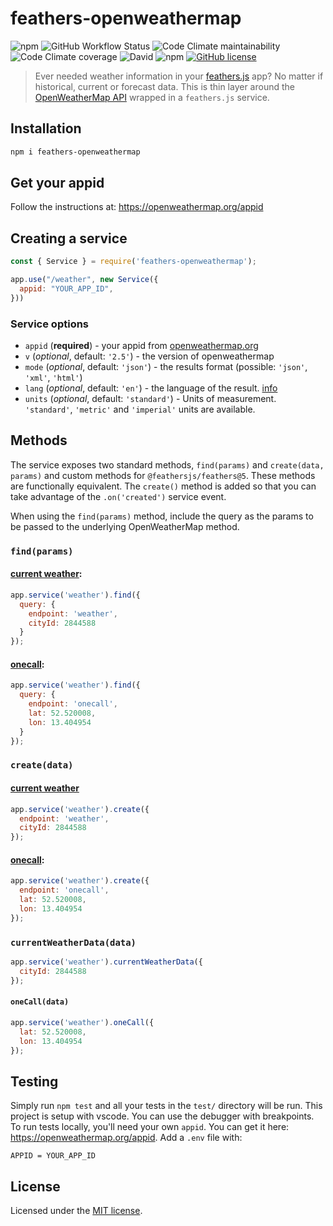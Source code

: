 # feathers-openweathermap

![npm](https://img.shields.io/npm/v/feathers-openweathermap)
![GitHub Workflow Status](https://img.shields.io/github/workflow/status/fratzinger/feathers-openweathermap/Node.js%20CI)
![Code Climate maintainability](https://img.shields.io/codeclimate/maintainability/fratzinger/feathers-openweathermap)
![Code Climate coverage](https://img.shields.io/codeclimate/coverage/fratzinger/feathers-openweathermap)
![David](https://img.shields.io/david/fratzinger/feathers-openweathermap)
![npm](https://img.shields.io/npm/dm/feathers-openweathermap)
[![GitHub license](https://img.shields.io/github/license/fratzinger/feathers-openweathermap)](https://github.com/fratzinger/feathers-openweathermap/blob/master/LICENSE)

> Ever needed weather information in your [feathers.js](www.feathersjs.com) app? No matter if historical, current or forecast data. This is thin layer around the [OpenWeatherMap API](https://openweathermap.org/api) wrapped in a `feathers.js` service. 

## Installation

```bash
npm i feathers-openweathermap
```

## Get your appid
Follow the instructions at: https://openweathermap.org/appid

## Creating a service

```js
const { Service } = require('feathers-openweathermap');

app.use("/weather", new Service({
  appid: "YOUR_APP_ID",
}))
```

### Service options
- `appid` (**required**) - your appid from [openweathermap.org](https://openweathermap.org/guide)
- `v` (*optional*, default: `'2.5'`) - the version of openweathermap
- `mode` (*optional*, default: `'json'`) - the results format (possible: `'json'`, `'xml'`, `'html'`)
- `lang` (*optional*, default: `'en'`) - the language of the result. [info](https://openweathermap.org/current#multi)
- `units` (*optional*, default: `'standard'`) - Units of measurement. `'standard'`, `'metric'` and `'imperial'` units are available.

## Methods

The service exposes two standard methods, `find(params)` and `create(data, params)` and custom methods for `@feathersjs/feathers@5`. These methods are functionally equivalent. The `create()` method is added so that you can take advantage of the `.on('created')` service event.

When using the `find(params)` method, include the query as the params to be passed to the underlying OpenWeatherMap method.

### `find(params)`

#### [current weather](https://openweathermap.org/current):
```js
app.service('weather').find({ 
  query: { 
    endpoint: 'weather', 
    cityId: 2844588 
  } 
});
```

#### [onecall](https://openweathermap.org/api/one-call-api):
```js
app.service('weather').find({ 
  query: { 
    endpoint: 'onecall', 
    lat: 52.520008, 
    lon: 13.404954
  } 
});
```

### `create(data)`

#### [current weather](https://openweathermap.org/current)
```js
app.service('weather').create({ 
  endpoint: 'weather',
  cityId: 2844588
});
```

#### [onecall](https://openweathermap.org/api/one-call-api):
```js
app.service('weather').create({ 
  endpoint: 'onecall', 
  lat: 52.520008, 
  lon: 13.404954
});
```

### `currentWeatherData(data)`
```js
app.service('weather').currentWeatherData({ 
  cityId: 2844588
});
```

#### `oneCall(data)`
```js
app.service('weather').oneCall({
  lat: 52.520008,
  lon: 13.404954
});
```

## Testing

Simply run `npm test` and all your tests in the `test/` directory will be run. This project is setup with vscode. You can use the debugger with breakpoints. To run tests locally, you'll need your own `appid`. You can get it here: https://openweathermap.org/appid. Add a `.env` file with:
```shell
APPID = YOUR_APP_ID
```

## License

Licensed under the [MIT license](LICENSE).